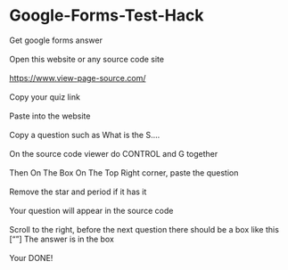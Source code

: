 # Google-Forms-Test-Hack
Get google forms answer
<br>
<br>
Open this website or any source code site
<br>
<br>
https://www.view-page-source.com/
<br>
<br>
Copy your quiz link
<br>
<br>
Paste into the website
<br>
<br>
Copy a question such as   What is the S….
<br>
<br>
On the source code viewer do CONTROL and G together 
<br>
<br>
Then On The Box On The Top Right corner, paste the question
<br>
<br>
Remove the star and period if it has it
<br>
<br>
Your question will appear in the source code
<br>
<br>
Scroll to the right, before the next question there should be a box like this [“”] 
The answer is in the box
<br>
<br>
Your DONE!
